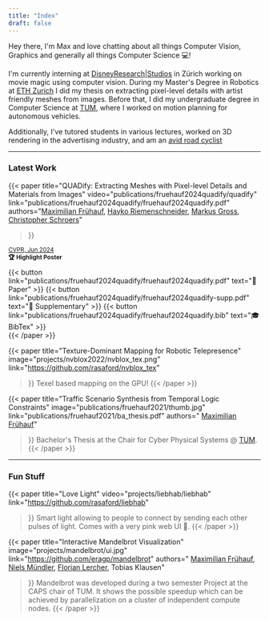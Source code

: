```yaml
---
title: "Index"
draft: false
---
```



Hey there, I'm Max and love chatting about all things Computer Vision, Graphics and generally all things Computer Science 💻!

I'm currently interning at [DisneyResearch|Studios](https://studios.disneyresearch.com/) in Zürich working on movie magic using computer vision.
During my Master's Degree in Robotics at [ETH Zurich](https://ethz.ch) I did my thesis on extracting pixel-level details with artist friendly meshes from images.
Before that, I did my undergraduate degree in Computer Science at [TUM](https://tum.de), where I worked on motion planning for autonomous vehicles.

Additionally, I've tutored students in various lectures, worked on 3D rendering in the advertising industry, and am an [avid road cyclist](fun/cycling.jpg)

____

### Latest Work

{{< paper   title="QUADify: Extracting Meshes with Pixel-level Details and Materials from Images"
            video="publications/fruehauf2024quadify/quadify"
            link="publications/fruehauf2024quadify/fruehauf2024quadify.pdf"
            authors="<a href='.'>Maximilian Frühauf</a>, <a href='https://studios.disneyresearch.com/people/hayko-riemenschneider/'>Hayko Riemenschneider</a>, <a href='https://cgl.ethz.ch/people/grossm/'>Markus Gross</a>, <a href='https://studios.disneyresearch.com/people/christopher-schroers/'>Christopher Schroers</a>"

>}}

<small>
<a href="https://cvpr.thecvf.com/virtual/2024/poster/30511">CVPR, Jun 2024</a> <br/>
<strong>🏆 Highlight Poster</strong>
</small>
<div style="margin-top:10px;">
    {{< button link="publications/fruehauf2024quadify/fruehauf2024quadify.pdf" text="📄 Paper" >}}
    {{< button link="publications/fruehauf2024quadify/fruehauf2024quadify-supp.pdf" text="📄 Supplementary" >}}
    {{< button link="publications/fruehauf2024quadify/fruehauf2024quadify.bib" text="🎓 BibTex" >}}
</div>
<!-- Master's Thesis at <a href="https://studios.disneyresearch.com">DisneyResearch|Studios</a> -->
{{< /paper >}}

{{< paper   title="Texture-Dominant Mapping for Robotic Telepresence"
            image="projects/nvblox2022/nvblox_tex.png"
            link="https://github.com/rasaford/nvblox_tex"
>}}
Texel based mapping on the GPU!
{{< /paper >}}

{{< paper   title="Traffic Scenario Synthesis from Temporal Logic Constraints"
            image="publications/fruehauf2021/thumb.jpg"
            link="publications/fruehauf2021/ba_thesis.pdf"
            authors=" <a href='.'>Maximilian Frühauf</a>"
>}}
Bachelor's Thesis at the Chair for Cyber Physical Systems @ <a href="https://tum.de">TUM</a>.
{{< /paper >}}

____

### Fun Stuff

{{< paper   title="Love Light"
            video="projects/liebhab/liebhab"
            link="https://github.com/rasaford/liebhab"
>}}
Smart light allowing to people to connect by sending each other pulses of light.
Comes with a very pink web UI 🩷.
{{< /paper >}}


{{< paper   title="Interactive Mandelbrot Visualization"
            image="projects/mandelbrot/ui.jpg"
            link="https://github.com/eragp/mandelbrot"
            authors=" <a href='.'>Maximilian Frühauf</a>, <a href='https://nielstron.de/'>Niels Mündler</a>, <a href='https://www.ce.cit.tum.de/cps/members/florian-lercher-msc/'>Florian Lercher</a>, Tobias Klausen"
>}}
Mandelbrot was developed during a two semester Project at the CAPS chair of TUM. It shows the possible speedup which can be achieved by parallelization on a cluster of independent compute nodes.
{{< /paper >}}
